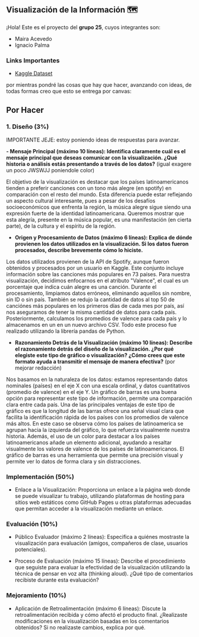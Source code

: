## Visualización de la Información 🗺️
¡Hola! Este es el proyecto del **grupo 25**, cuyos integrantes son:
- Maira Acevedo
- Ignacio Palma

### Links Importantes
- [Kaggle Dataset](https://www.kaggle.com/datasets/asaniczka/top-spotify-songs-in-73-countries-daily-updated)

por mientras pondré las cosas que hay que hacer, avanzando con ideas, de todas formas creo que esto se entrega por canvas:
## Por Hacer 

### 1. Diseño (3%)
IMPORTANTE JEJE: estoy poniendo ideas de respuestas para avanzar.

**-  Mensaje Principal (máximo 10 líneas): Identifica claramente cuál es el mensaje principal que
deseas comunicar con la visualización. ¿Qué historia o análisis estás presentando a través de
los datos?** (igual exagere un poco JWSWJJ poniendole color)

El objetivo de la visualización es destacar que los países latinoamericanos tienden a preferir canciones con un tono más alegre (en spotify) en comparación con el resto del mundo. Esta diferencia puede estar reflejando un aspecto cultural interesante, pues a pesar de los desafíos socioeconómicos que enfrenta la región, la música alegre sigue siendo una expresión fuerte de la identidad latinoamericana. Queremos mostrar que esta alegría, presente en la música popular, es una manifestación (en cierta parte), de la cultura y el espíritu de la región.

- **Origen y Procesamiento de Datos (máximo 6 líneas): Explica de dónde provienen los datos
utilizados en la visualización. Si los datos fueron procesados, describe brevemente cómo lo
hiciste.**

Los datos utilizados provienen de la API de Spotify, aunque fueron obtenidos y procesados por un usuario en Kaggle. Este conjunto incluye información sobre las canciones más populares en 73 países. Para nuestra visualización, decidimos enfocarnos en el atributo "Valence", el cual es un porcentaje que indica cuán alegre es una canción. Durante el procesamiento, limpiamos datos erróneos, eliminando aquellos sin nombre, sin ID o sin país. También se redujo la cantidad de datos al top 50 de canciónes más populares en los primeros días de cada mes por país, así nos aseguramos de tener la misma cantidad de datos para cada país. Posteriormente, calculamos los promedios de valence para cada país y lo almacenamos en un en un nuevo archivo CSV. Todo este proceso fue realizado utilizando la librería pandas de Python.

- **Razonamiento Detrás de la Visualización (máximo 10 líneas): Describe el razonamiento
detrás del diseño de la visualización. ¿Por qué elegiste este tipo de gráfico o visualización?
¿Cómo crees que este formato ayuda a transmitir el mensaje de manera efectiva?** (por mejorar redacción)

Nos basamos en la naturaleza de los datos: estamos representando datos nominales (países) en el eje X con una escala ordinal, y datos cuantitativos (promedio de valence) en el eje Y. Un gráfico de barras es una buena opción para representar este tipo de información, permite una comparación clara entre cada país. Una de las principales ventajas de este tipo de  gráfico es que la longitud de las barras ofrece una señal visual clara que facilita la identificación rápida de los países con los promedios de valence más altos. En este caso se observa cómo los  países de latinoamerica se agrupan hacia la izquierda del gráfico, lo que refuerza visualmente nuestra historia.
Además, el uso de un color para destacar a los países latinoamericanos añade un elemento adicional, ayudando a resaltar visualmente los valores de valence de los países de latinoamericanos. 
El gráfico de barras es una herramienta que permite una  precisión visual y permite ver lo datos de forma clara y sin distracciones. 

### Implementación (50%)
- Enlace a la Visualización: Proporciona un enlace a la página web donde se puede visualizar
tu trabajo, utilizando plataformas de hosting para sitios web estáticos como GitHub Pages u
otras plataformas adecuadas que permitan acceder a la visualización mediante un enlace.

### Evaluación (10%)
- Público Evaluador (máximo 2 líneas): Especifica a quiénes mostraste la visualización para
evaluación (amigos, compañeros de clase, usuarios potenciales).

- Proceso de Evaluación (máximo 15 líneas): Describe el procedimiento que seguiste para
evaluar la efectividad de la visualización utilizando la técnica de pensar en voz alta (thinking
aloud). ¿Qué tipo de comentarios recibiste durante esta evaluación?

### Mejoramiento (10%)
- Aplicación de Retroalimentación (máximo 6 líneas): Discute la retroalimentación recibida y
cómo afectó el producto final. ¿Realizaste modificaciones en la visualización basadas en los
comentarios obtenidos? Si no realizaste cambios, explica por qué.





